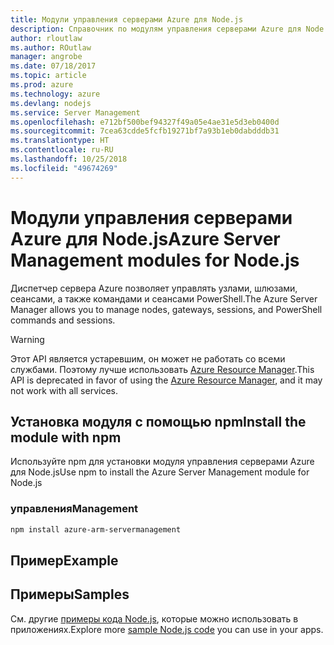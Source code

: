 ```yaml
---
title: Модули управления серверами Azure для Node.js
description: Справочник по модулям управления серверами Azure для Node.js
author: rloutlaw
ms.author: ROutlaw
manager: angrobe
ms.date: 07/18/2017
ms.topic: article
ms.prod: azure
ms.technology: azure
ms.devlang: nodejs
ms.service: Server Management
ms.openlocfilehash: e712bf500bef94327f49a05e4ae31e5d3eb0400d
ms.sourcegitcommit: 7cea63cdde5fcfb19271bf7a93b1eb0dabdddb31
ms.translationtype: HT
ms.contentlocale: ru-RU
ms.lasthandoff: 10/25/2018
ms.locfileid: "49674269"
---
```

# <a name="azure-server-management-modules-for-nodejs"></a><span data-ttu-id="0cf6e-103">Модули управления серверами Azure для Node.js</span><span class="sxs-lookup"><span data-stu-id="0cf6e-103">Azure Server Management modules for Node.js</span></span>

<span data-ttu-id="0cf6e-104">Диспетчер сервера Azure позволяет управлять узлами, шлюзами, сеансами, а также командами и сеансами PowerShell.</span><span class="sxs-lookup"><span data-stu-id="0cf6e-104">The Azure Server Manager allows you to manage nodes, gateways, sessions, and PowerShell commands and sessions.</span></span>

> [!WARNING]
> <span data-ttu-id="0cf6e-105">Этот API является устаревшим, он может не работать со всеми службами. Поэтому лучше использовать [Azure Resource Manager](/javascript/api/overview/azure/resources).</span><span class="sxs-lookup"><span data-stu-id="0cf6e-105">This API is deprecated in favor of using the [Azure Resource Manager](/javascript/api/overview/azure/resources), and it may not work with all services.</span></span>

## <a name="install-the-module-with-npm"></a><span data-ttu-id="0cf6e-106">Установка модуля с помощью npm</span><span class="sxs-lookup"><span data-stu-id="0cf6e-106">Install the module with npm</span></span>

<span data-ttu-id="0cf6e-107">Используйте npm для установки модуля управления серверами Azure для Node.js</span><span class="sxs-lookup"><span data-stu-id="0cf6e-107">Use npm to install the Azure Server Management module for Node.js</span></span>

### <a name="management"></a><span data-ttu-id="0cf6e-108">управления</span><span class="sxs-lookup"><span data-stu-id="0cf6e-108">Management</span></span>

```bash
npm install azure-arm-servermanagement
```

## <a name="example"></a><span data-ttu-id="0cf6e-109">Пример</span><span class="sxs-lookup"><span data-stu-id="0cf6e-109">Example</span></span>

## <a name="samples"></a><span data-ttu-id="0cf6e-110">Примеры</span><span class="sxs-lookup"><span data-stu-id="0cf6e-110">Samples</span></span>

<span data-ttu-id="0cf6e-111">См. другие [примеры кода Node.js](https://azure.microsoft.com/resources/samples/?platform=nodejs), которые можно использовать в приложениях.</span><span class="sxs-lookup"><span data-stu-id="0cf6e-111">Explore more [sample Node.js code](https://azure.microsoft.com/resources/samples/?platform=nodejs) you can use in your apps.</span></span>